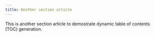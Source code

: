 ```yaml
---
title: Another section article
---
```


This is another section article to demostrate dynamic table of contents (TOC) generation.

